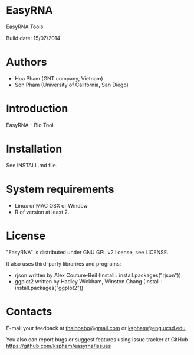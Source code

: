 EasyRNA
=======

EasyRNA Tools

Build date: 15/07/2014

Authors
=======
* Hoa Pham (GNT company, Vietnam)
* Son Pham (University of California, San Diego)

Introduction
============
EasyRNA - Bio Tool

Installation
============
See INSTALL.md file.

System requirements
===================
+ Linux or MAC OSX or Window
+ R of version at least 2.

License
=======
"EasyRNA" is distributed under GNU GPL v2 license, see LICENSE.

It also uses third-party librarires and programs:
+ rjson written by Alex Couture-Beil (Install : install.packages("rjson"))
+ ggplot2 written by Hadley Wickham, Winston Chang (Install : install.packages("ggplot2"))

Contacts
========
E-mail your feedback at thaihoabo@gmail.com or kspham@eng.ucsd.edu.

You also can report bugs or suggest features using issue tracker at GitHub
https://github.com/kspham/easyrna/issues